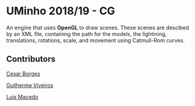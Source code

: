 # UMinho 2018/19 - CG

An engine that uses **OpenGL** to draw scenes. These scenes are descibed by an XML file, containing the path for the models, the lightining, translations, rotations, scale, and movement using Catmull-Rom curves.

## Contributors

[Cesar Borges](https://github.com/CesarAugustoBorges)

[Guilherme Viveiros](https://github.com/GuilhermeViveiros)

[Luis Macedo](https://github.com/FallenFoil)
